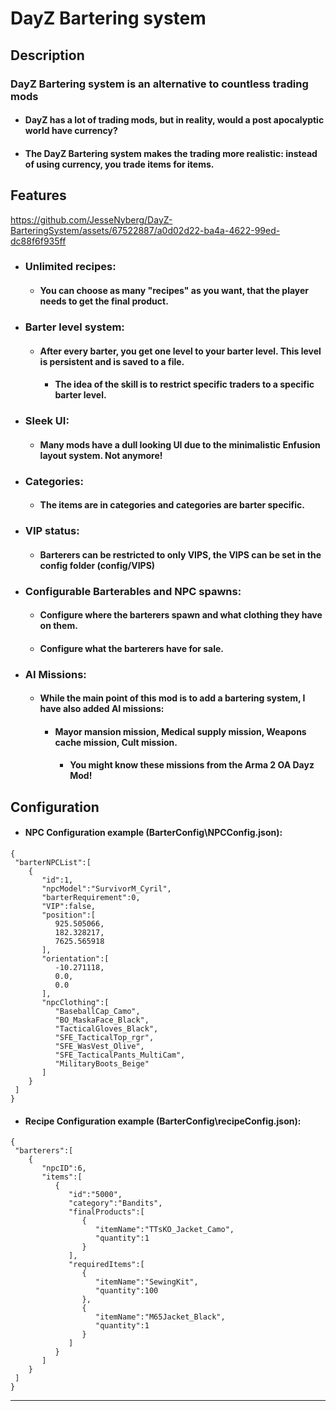 # DayZ Bartering system


## Description
### **DayZ Bartering system is an alternative to countless trading mods**

- #### DayZ has a lot of trading mods, but in reality, would a post apocalyptic world have currency?
- #### The DayZ Bartering system makes the trading more realistic: instead of using currency, you trade items for items.

## Features







https://github.com/JesseNyberg/DayZ-BarteringSystem/assets/67522887/a0d02d22-ba4a-4622-99ed-dc88f6f935ff








- ### **Unlimited recipes**: 
  - #### You can choose as many "recipes" as you want, that the player needs to get the final product.
    
- ### **Barter level system**: 
  - #### After every barter, you get one level to your barter level. This level is persistent and is saved to a file.
    - #### The idea of the skill is to restrict specific traders to a specific barter level.
 
- ### **Sleek UI**: 
  - #### Many mods have a dull looking UI due to the minimalistic Enfusion layout system. Not anymore!
  
- ### **Categories**: 
  - #### The items are in categories and categories are barter specific.

- ### **VIP status**: 
  - #### Barterers can be restricted to only VIPS, the VIPS can be set in the config folder (config/VIPS)
 
- ### **Configurable Barterables and NPC spawns**:
  - #### Configure where the barterers spawn and what clothing they have on them.
  - #### Configure what the barterers have for sale. 

  
- ### **AI Missions**: 
  - #### While the main point of this mod is to add a bartering system, I have also added AI missions:
    - #### Mayor mansion mission, Medical supply mission, Weapons cache mission, Cult mission.
      - #### You might know these missions from the Arma 2 OA Dayz Mod!



## Configuration
 - #### NPC Configuration example (BarterConfig\NPCConfig.json):
  ```
{
   "barterNPCList":[
      {
         "id":1,
         "npcModel":"SurvivorM_Cyril",
         "barterRequirement":0,
         "VIP":false,
         "position":[
            925.505066,
            182.328217,
            7625.565918
         ],
         "orientation":[
            -10.271118,
            0.0,
            0.0
         ],
         "npcClothing":[
            "BaseballCap_Camo",
            "BO_MaskaFace_Black",
            "TacticalGloves_Black",
            "SFE_TacticalTop_rgr",
            "SFE_WasVest_Olive",
            "SFE_TacticalPants_MultiCam",
            "MilitaryBoots_Beige"
         ]
      }
   ]
}
  ```

 - #### Recipe Configuration example (BarterConfig\recipeConfig.json):
  ```
{
   "barterers":[
      {
         "npcID":6,
         "items":[
            {
               "id":"5000",
               "category":"Bandits",
               "finalProducts":[
                  {
                     "itemName":"TTsKO_Jacket_Camo",
                     "quantity":1
                  }
               ],
               "requiredItems":[
                  {
                     "itemName":"SewingKit",
                     "quantity":100
                  },
                  {
                     "itemName":"M65Jacket_Black",
                     "quantity":1
                  }
               ]
            }
         ]
      }
   ]
}
  ```
  

---
